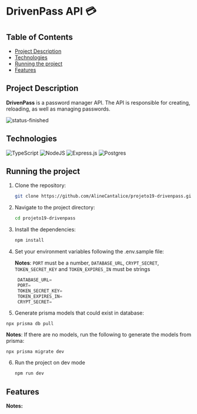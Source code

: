 # DrivenPass API 💳

## Table of Contents
- [Project Description](#project-description)
- [Technologies](#technologies)
- [Running the project](#running-the-project)
- [Features](#features)

## Project Description
**DrivenPass** is a password manager API.
The API is responsible for creating, reloading, as well as managing passwords.

![status-finished](https://user-images.githubusercontent.com/97575616/152926720-d042178b-24c0-4d6b-94fb-0ccbd3c082cc.svg)

## Technologies
![TypeScript](https://img.shields.io/badge/typescript-%23007ACC.svg?style=for-the-badge&logo=typescript&logoColor=white)
![NodeJS](https://img.shields.io/badge/node.js-6DA55F?style=for-the-badge&logo=node.js&logoColor=white)
![Express.js](https://img.shields.io/badge/express.js-%23404d59.svg?style=for-the-badge&logo=express&logoColor=%2361DAFB)
![Postgres](https://img.shields.io/badge/postgres-%23316192.svg?style=for-the-badge&logo=postgresql&logoColor=white)

## Running the project

1. Clone the repository:

    ```bash
    git clone https://github.com/AlineCantalice/projeto19-drivenpass.git
    ```
2. Navigate to the project directory:
    
    ```bash
    cd projeto19-drivenpass
    ```
3. Install the dependencies:
    
    ```bash
    npm install
    ```
4. Set your environment variables following the .env.sample file:

   **Notes**: `PORT` must be a number, `DATABASE_URL`, `CRYPT_SECRET`, `TOKEN_SECRET_KEY` and `TOKEN_EXPIRES_IN` must be strings

   ```ts
    DATABASE_URL=
    PORT=
    TOKEN_SECRET_KEY=
    TOKEN_EXPIRES_IN=
    CRYPT_SECRET=
   ```
5. Generate prisma models that could exist in database:

  ```
  npx prisma db pull
  ```
  **Notes**: If there are no models, run the following to generate the models from prisma:
  ```
  npx prisma migrate dev
  ```

6. Run the project on dev mode

   ```bash
   npm run dev
   ```

## Features

**Notes:**



